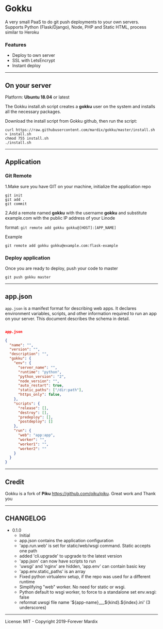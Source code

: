 # Gokku

A very small PaaS to do git push deployments to your own servers. Supports Python (Flask/Django), Node, PHP and Static HTML, process similar to Heroku

### Features

- Deploy to own server
- SSL with LetsEncrypt
- Instant deploy

---

## On your server

Platform: **Ubuntu 18.04** or latest

The Gokku install.sh script creates a **gokku** user on the system and installs all the necessary packages.

Download the install script from Gokku github, then run the script:

```
curl https://raw.githubusercontent.com/mardix/gokku/master/install.sh > install.sh
chmod 755 install.sh
./install.sh
```

---

## Application 

### Git Remote 

1.Make sure you have GIT on your machine, initialize the application repo

```
git init
git add . 
git commit 
```

2.Add a remote named **gokku** with the username **gokku** and substitute example.com with the public IP address of your Linode

format: `git remote add gokku gokku@[HOST]:[APP_NAME]`

Example

```
git remote add gokku gokku@example.com:flask-example
```

### Deploy application

Once you are ready to deploy, push your code to master

`git push gokku master`


---

## app.json

`app.json` is a manifest format for describing web apps. It declares environment variables, scripts, and other information required to run an app on your server. This document describes the schema in detail.


```json

app.json

{
  "name": "",
  "version": "",
  "description": "",
  "gokku": {
    "env": {
      "server_name": "",
      "runtime": "python",
      "python_version": "2",
      "node_version": "",
      "auto_restart": true,
      "static_paths": ["/dir:path"],
      "https_only": false,
    },
    "scripts": {
      "release": [],
      "destroy": [],
      "predeploy": [],
      "postdeploy": []
    },    
    "run": {
      "web": "app:app",
      "worker": "",
      "worker1": "",
      "worker2": ""
    }
  }
}

```

---

## Credit 

Gokku is a fork of **Piku** https://github.com/piku/piku. Great work and Thank you 

---

## CHANGELOG

- 0.1.0
  - Initial
  - app.json contains the application configuration
  - 'app.run.web' is set for static/web/wsgi command. Static accepts one path
  - added 'cli.upgrade' to upgrade to the latest version
  - 'app.json' can now have scripts to run 
  - 'uwsgi' and 'nginx' are hidden, 'app.env' can contain basic key
  - 'app.env.static_paths' is an array
  - Fixed python virtualenv setup, if the repo was used for a different runtime
  - Simplifying "web" worker. No need for static or wsgi.
  - Python default to wsgi worker, to force to a standalone set env.wsgi: false
  - reformat uwsgi file name '${app-name}___${kind}.${index}.ini' (3 underscores)
---

License: MIT - Copyright 2019-Forever Mardix


